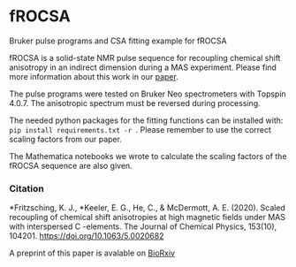 # fROCSA
Bruker pulse programs and CSA fitting example for fROCSA 

fROCSA is a solid-state NMR pulse sequence for recoupling chemical shift anisotropy in an indirect dimension during a MAS experiment. Please find more information about this work in our [paper](https://doi.org/10.1063/5.0020682). 

The pulse programs were tested on Bruker Neo spectrometers with Topspin 4.0.7. The anisotropic spectrum must be reversed during processing. 

The needed python packages for the fitting functions can be installed with: `pip install requirements.txt -r `. Please remember to use the correct scaling factors from our paper.

The Mathematica notebooks we wrote to calculate the scaling factors of the fROCSA sequence are also given.

### Citation

*Fritzsching, K. J., *Keeler, E. G., He, C., & McDermott, A. E. (2020). Scaled recoupling of chemical shift anisotropies at high magnetic fields under MAS with interspersed C -elements. The Journal of Chemical Physics, 153(10), 104201. https://doi.org/10.1063/5.0020682

A preprint of this paper is avalable on [BioRxiv](https://doi.org/10.1101/2020.07.02.184770)
